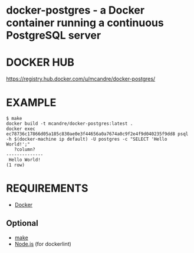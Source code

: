 # docker-postgres - a Docker container running a continuous PostgreSQL server

# DOCKER HUB

https://registry.hub.docker.com/u/mcandre/docker-postgres/

# EXAMPLE

```
$ make
docker build -t mcandre/docker-postgres:latest .
docker exec ec78736c17866d05a185c830ae0e3f44656a0a7674a0c9f2e4f9d040235f9dd8 psql -h $(docker-machine ip default) -U postgres -c "SELECT 'Hello World!';"
   ?column?
--------------
 Hello World!
(1 row)
```

# REQUIREMENTS

* [Docker](https://www.docker.com/)

## Optional

* [make](http://www.gnu.org/software/make/)
* [Node.js](https://nodejs.org/en/) (for dockerlint)

